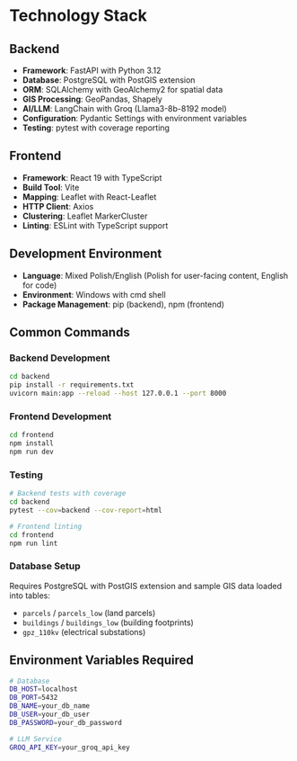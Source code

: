 # Technology Stack

## Backend
- **Framework**: FastAPI with Python 3.12
- **Database**: PostgreSQL with PostGIS extension
- **ORM**: SQLAlchemy with GeoAlchemy2 for spatial data
- **GIS Processing**: GeoPandas, Shapely
- **AI/LLM**: LangChain with Groq (Llama3-8b-8192 model)
- **Configuration**: Pydantic Settings with environment variables
- **Testing**: pytest with coverage reporting

## Frontend
- **Framework**: React 19 with TypeScript
- **Build Tool**: Vite
- **Mapping**: Leaflet with React-Leaflet
- **HTTP Client**: Axios
- **Clustering**: Leaflet MarkerCluster
- **Linting**: ESLint with TypeScript support

## Development Environment
- **Language**: Mixed Polish/English (Polish for user-facing content, English for code)
- **Environment**: Windows with cmd shell
- **Package Management**: pip (backend), npm (frontend)

## Common Commands

### Backend Development
```bash
cd backend
pip install -r requirements.txt
uvicorn main:app --reload --host 127.0.0.1 --port 8000
```

### Frontend Development
```bash
cd frontend
npm install
npm run dev
```

### Testing
```bash
# Backend tests with coverage
cd backend
pytest --cov=backend --cov-report=html

# Frontend linting
cd frontend
npm run lint
```

### Database Setup
Requires PostgreSQL with PostGIS extension and sample GIS data loaded into tables:
- `parcels` / `parcels_low` (land parcels)
- `buildings` / `buildings_low` (building footprints)
- `gpz_110kv` (electrical substations)

## Environment Variables Required
```bash
# Database
DB_HOST=localhost
DB_PORT=5432
DB_NAME=your_db_name
DB_USER=your_db_user
DB_PASSWORD=your_db_password

# LLM Service
GROQ_API_KEY=your_groq_api_key
```